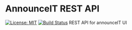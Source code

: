 # AnnounceIT REST API

[![License: MIT](https://img.shields.io/badge/License-MIT-yellow.svg)](https://opensource.org/licenses/MIT)
[![Build Status](https://travis-ci.org/karamuka/announceit-rest-api.svg?branch=ft-user-signin-170849190)](https://travis-ci.org/karamuka/announceit-rest-api)
REST API for announceIT UI
